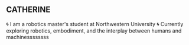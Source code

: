 ## CATHERINE 
  🌀 I am a robotics master's student at Northwestern University 
  🌀 Currently exploring robotics, embodiment, and the interplay between humans and machinessssssss

